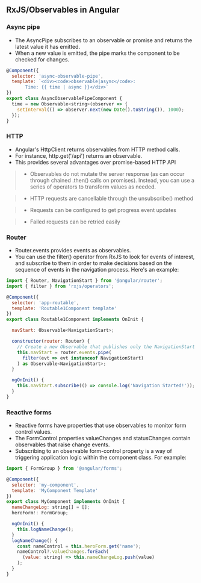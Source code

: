 ## RxJS/Observables in Angular

### Async pipe

- The AsyncPipe subscribes to an observable or promise and returns the latest value it has emitted.
- When a new value is emitted, the pipe marks the component to be checked for changes.

```Javascript
@Component({
  selector: 'async-observable-pipe',
  template: `<div><code>observable|async</code>:
       Time: {{ time | async }}</div>`
})
export class AsyncObservablePipeComponent {
  time = new Observable<string>(observer => {
    setInterval(() => observer.next(new Date().toString()), 1000);
  });
}
```

### HTTP

- Angular's HttpClient returns observables from HTTP method calls.
- For instance, http.get('/api') returns an observable.
- This provides several advantages over promise-based HTTP API

> - Observables do not mutate the server response (as can occur through chained .then() calls on promises). Instead, you can use a series of operators to transform values as needed.

> - HTTP requests are cancellable through the unsubscribe() method

> - Requests can be configured to get progress event updates

> - Failed requests can be retried easily

### Router

- Router.events provides events as observables.
- You can use the filter() operator from RxJS to look for events of interest, and subscribe to them in order to make decisions based on the sequence of events in the navigation process. Here's an example:

```Javascript
import { Router, NavigationStart } from '@angular/router';
import { filter } from 'rxjs/operators';

@Component({
  selector: 'app-routable',
  template: 'Routable1Component template'
})
export class Routable1Component implements OnInit {

  navStart: Observable<NavigationStart>;

  constructor(router: Router) {
    // Create a new Observable that publishes only the NavigationStart event
    this.navStart = router.events.pipe(
      filter(evt => evt instanceof NavigationStart)
    ) as Observable<NavigationStart>;
  }

  ngOnInit() {
    this.navStart.subscribe(() => console.log('Navigation Started!'));
  }
}
```

### Reactive forms

- Reactive forms have properties that use observables to monitor form control values.
- The FormControl properties valueChanges and statusChanges contain observables that raise change events.
- Subscribing to an observable form-control property is a way of triggering application logic within the component class. For example:

```Javascript
import { FormGroup } from '@angular/forms';

@Component({
  selector: 'my-component',
  template: 'MyComponent Template'
})
export class MyComponent implements OnInit {
  nameChangeLog: string[] = [];
  heroForm!: FormGroup;

  ngOnInit() {
    this.logNameChange();
  }
  logNameChange() {
    const nameControl = this.heroForm.get('name');
    nameControl?.valueChanges.forEach(
      (value: string) => this.nameChangeLog.push(value)
    );
  }
}
```
